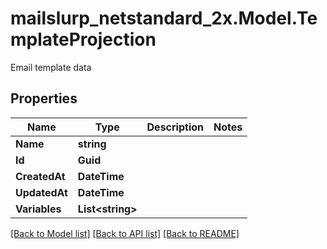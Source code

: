 # mailslurp_netstandard_2x.Model.TemplateProjection
Email template data

## Properties

Name | Type | Description | Notes
------------ | ------------- | ------------- | -------------
**Name** | **string** |  | 
**Id** | **Guid** |  | 
**CreatedAt** | **DateTime** |  | 
**UpdatedAt** | **DateTime** |  | 
**Variables** | **List&lt;string&gt;** |  | 

[[Back to Model list]](../README#documentation-for-models) [[Back to API list]](../README#documentation-for-api-endpoints) [[Back to README]](../README)

